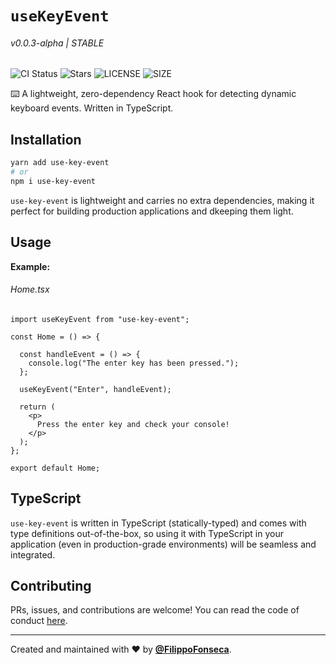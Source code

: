 # `useKeyEvent`

###### v0.0.3-alpha | STABLE

![CI Status](https://github.com/webmail/use-last-fm/workflows/CI/badge.svg)
![Stars](https://img.shields.io/github/stars/filippo-fonseca/use-key-event)
![LICENSE](https://img.shields.io/github/license/filippo-fonseca/use-key-event)
![SIZE](https://img.shields.io/bundlephobia/minzip/use-key-event)

⌨️ A lightweight, zero-dependency React hook for detecting dynamic keyboard events. Written in TypeScript. 

## Installation

```bash
yarn add use-key-event
# or
npm i use-key-event
```

`use-key-event` is lightweight and carries no extra dependencies, making it perfect for building production applications and dkeeping them light.

## Usage

**Example:**

###### Home.tsx
```tsx
import useKeyEvent from "use-key-event";

const Home = () => {

  const handleEvent = () => {
    console.log("The enter key has been pressed.");
  };
  
  useKeyEvent("Enter", handleEvent);

  return (
    <p>
      Press the enter key and check your console!
    </p>
  );
};

export default Home;
```

## TypeScript

`use-key-event` is written in TypeScript (statically-typed) and comes with type definitions out-of-the-box, so using it with TypeScript in your application (even in production-grade environments) will be seamless and integrated.

## Contributing

PRs, issues, and contributions are welcome! You can read the code of conduct [here](https://github.com/filippo-fonseca/use-key-event/blob/main/CODE_OF_CONDUCT.md).

<hr /> 

Created and maintained with ❤️ by [**@FilippoFonseca**](https://www.twitter.com/FilippoFonseca).

